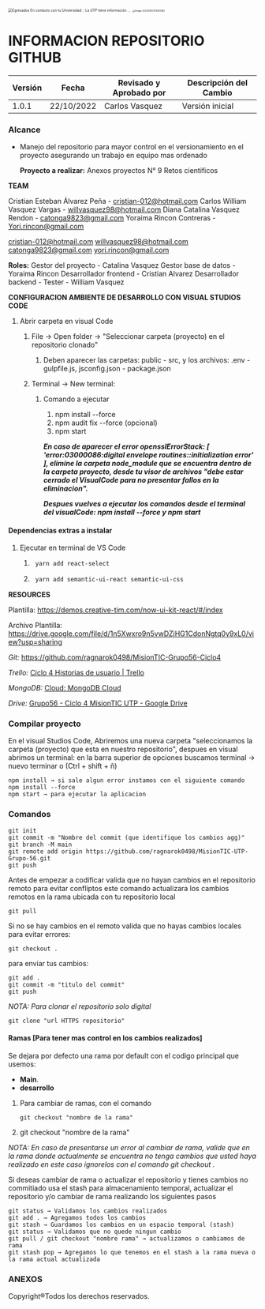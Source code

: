 <img src="https://external-content.duckduckgo.com/iu/?u=https%3A%2F%2Fmedia.utp.edu.co%2Fegresados%2Fimagenes%2FLOGO%2520UTP(2).png&f=1&nofb=1" alt="Egresados En contacto con tu Universidad :: La UTP tiene información ..." style="zoom:50%;" />  <img src="C:\Users\willv\AppData\Roaming\Typora\typora-user-images\image-20220812151635962.png" alt="image-20220812151635962" style="zoom: 33%;" />

# INFORMACION REPOSITORIO GITHUB


| Versión | Fecha      | Revisado y Aprobado por | Descripción del Cambio |
| ------- | ---------- | ----------------------- | ---------------------- |
| 1.0.1   | 22/10/2022 | Carlos Vasquez          | Versión inicial        |



### Alcance
- Manejo del repositorio para mayor control en el versionamiento en el proyecto asegurando un trabajo en equipo mas ordenado 

  **Proyecto a realizar:**  Anexos proyectos N° 9 Retos cientificos 
  
   	

**TEAM**

Cristian Esteban Álvarez Peña - cristian-012@hotmail.com
Carlos William Vasquez Vargas - willvasquez98@hotmail.com
Diana Catalina Vasquez Rendon - catonga9823@gmail.com
Yoraima Rincon Contreras - Yori.rincon@gmail.com

cristian-012@hotmail.com willvasquez98@hotmail.com catonga9823@gmail.com yori.rincon@gmail.com

**Roles:**
Gestor del proyecto - Catalina Vasquez
Gestor base de datos - Yoraima Rincon
Desarrollador frontend - Cristian Alvarez
Desarrollador backend - 
Tester - William Vasquez  



**CONFIGURACION AMBIENTE DE DESARROLLO CON VISUAL STUDIOS CODE**

1. Abrir carpeta en visual Code

   1. File → Open folder → "Seleccionar carpeta (proyecto) en el repositorio clonado"

      1. Deben aparecer las carpetas: public - src, y los archivos: .env - gulpfile.js, jsconfig.json - package.json

   2. Terminal → New terminal:

      1. Comando a ejecutar

         1. npm install --force
         2. npm audit fix --force (opcional)
         3. npm start

         ***En caso de aparecer el error opensslErrorStack: [ 'error:03000086:digital envelope routines::initialization error' ], elimine la carpeta node_module que se encuentra dentro de la carpeta proyecto, desde tu visor de archivos "debe estar cerrado el VisualCode para no presentar fallos en la eliminacion".***

         ***Despues vuelves a ejecutar los comandos desde el terminal del visualCode: npm install --force y npm start***

<title> </title>

<h4>Dependencias extras a instalar</h4>

1. Ejecutar en terminal de VS Code
   1. ```bash
       yarn add react-select
      ```
   
   2. ```bash
       yarn add semantic-ui-react semantic-ui-css
      ```



**RESOURCES**

Plantilla: https://demos.creative-tim.com/now-ui-kit-react/#/index

Archivo Plantilla: https://drive.google.com/file/d/1n5Xwxro9n5vwDZjHG1CdonNgtq0y9xL0/view?usp=sharing

*Git:*	https://github.com/ragnarok0498/MisionTIC-Grupo56-Ciclo4

*Trello:* [Ciclo 4 Historias de usuario | Trello](https://trello.com/b/uRMb3dO6/ciclo-4-historias-de-usuario)

*MongoDB:* [Cloud: MongoDB Cloud](https://cloud.mongodb.com/v2/63113c3ebe931c3fd4983a13#clusters)

*Drive:* [Grupo56 - Ciclo 4 MisionTIC UTP - Google Drive](https://drive.google.com/drive/u/1/folders/1TKoDheO8NKdNl992GmfRbK5Ku8AW6xSl)



### Compilar proyecto

En el visual Studios Code, Abriremos una nueva carpeta "seleccionamos la carpeta (proyecto) que esta en nuestro repositorio", despues en visual abrimos un terminal: en la barra superior de opciones buscamos terminal → nuevo terminar o (Ctrl + shift + ñ)

```
npm install → si sale algun error instamos con el siguiente comando 
npm install --force
npm start → para ejecutar la aplicacion
```



### Comandos



```
git init
git commit -m "Nombre del commit (que identifique los cambios agg)"
git branch -M main
git remote add origin https://github.com/ragnarok0498/MisionTIC-UTP-Grupo-56.git
git push
```

Antes de empezar a codificar valida que no hayan cambios en el repositorio remoto para evitar confliptos este comando actualizara los cambios remotos en la rama ubicada con tu repositorio local

```
git pull
```

Si no se hay cambios en el remoto valida que no hayas cambios locales para evitar errores:

```
git checkout .
```

para enviar tus cambios:

```
git add .
git commit -m "titulo del commit"
git push
```

*NOTA: Para clonar el repositorio solo digital*

```
git clone "url HTTPS repositorio"
```



#### Ramas [Para tener mas control en los cambios realizados]

Se dejara por defecto una rama por default con el codigo principal que usemos:

* **Main**.
* **desarrollo**

1. Para cambiar de ramas, con el comando

   ```
   git checkout "nombre de la rama"
   ```

   

2.  git checkout "nombre de la rama"

*NOTA: En caso de presentarse un error al cambiar de rama, valide que en la rama donde actualmente se encuentra no tenga cambios que usted haya realizado en este caso ignorelos con el comando git checkout .*



Si deseas cambiar de rama o actualizar el repositorio y tienes cambios no commitiado usa el stash para almacenamiento temporal, actualizar el repositorio y/o cambiar de rama realizando los siguientes pasos

```
git status → Validamos los cambios realizados
git add . → Agregamos todos los cambios
git stash → Guardamos los cambios en un espacio temporal (stash)
git status → Validamos que no quede ningun cambio
git pull / git checkout "nombre rama" → actualizamos o cambiamos de rama 
git stash pop → Agregamos lo que tenemos en el stash a la rama nueva o la rama actual actualizada
```





### ANEXOS





Copyright®Todos los derechos reservados.
